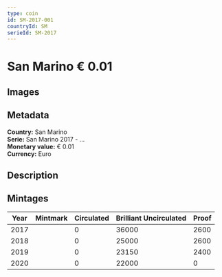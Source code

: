 ```yaml
---
type: coin
id: SM-2017-001
countryId: SM
serieId: SM-2017
---
```


# San Marino € 0.01

## Images


## Metadata

**Country:** San Marino\
**Serie:** San Marino 2017 - ...\
**Monetary value:** € 0.01\
**Currency:** Euro

## Description


## Mintages
| Year | Mintmark | Circulated | Brilliant Uncirculated | Proof |
| ---- | -------- | ---------- | ---------------------- | ----- |
| 2017 |  | 0| 36000 | 2600 |
| 2018 |  | 0| 25000 | 2600 |
| 2019 |  | 0| 23150 | 2400 |
| 2020 |  | 0| 22000 | 0 |
